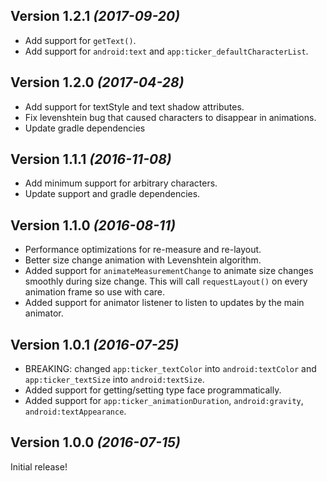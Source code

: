 Version 1.2.1 *(2017-09-20)*
----------------------------
* Add support for `getText()`.
* Add support for `android:text` and `app:ticker_defaultCharacterList`.

Version 1.2.0 *(2017-04-28)*
----------------------------
* Add support for textStyle and text shadow attributes.
* Fix levenshtein bug that caused characters to disappear in animations.
* Update gradle dependencies

Version 1.1.1 *(2016-11-08)*
----------------------------
* Add minimum support for arbitrary characters.
* Update support and gradle dependencies.

Version 1.1.0 *(2016-08-11)*
----------------------------
* Performance optimizations for re-measure and re-layout.
* Better size change animation with Levenshtein algorithm.
* Added support for `animateMeasurementChange` to animate size changes smoothly during size change.
This will call `requestLayout()` on every animation frame so use with care.
* Added support for animator listener to listen to updates by the main animator.

Version 1.0.1 *(2016-07-25)*
----------------------------
* BREAKING: changed `app:ticker_textColor` into `android:textColor` and `app:ticker_textSize`
into `android:textSize`.
* Added support for getting/setting type face programmatically.
* Added support for `app:ticker_animationDuration`, `android:gravity`, `android:textAppearance`.


Version 1.0.0 *(2016-07-15)*
----------------------------

Initial release!
